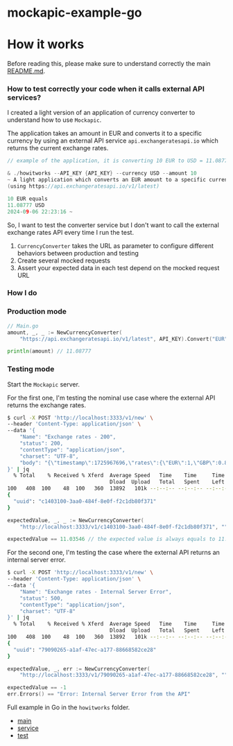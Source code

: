 # mockapic-example-go

# How it works

Before reading this, please make sure to understand correctly the main [README.md](https://github.com/joakim-ribier/mockapic).

### How to test correctly your code when it calls external API services?

I created a light version of an application of currency converter to understand how to use `Mockapic`.

The application takes an amount in EUR and converts it to a specific currency by using an external API service `api.exchangeratesapi.io` which returns the current exchange rates.

```go
// example of the application, it is converting 10 EUR to USD = 11.08777 USD

& ./howitworks --API_KEY {API_KEY} --currency USD --amount 10
~ A light application which converts an EUR amount to a specific currency.
(using https://api.exchangeratesapi.io/v1/latest)

10 EUR equals
11.08777 USD
2024-09-06 22:23:16 ~
```

So, I want to test the converter service but I don't want to call the external exchange rates API every time I run the test.

1. `CurrencyConverter` takes the URL as parameter to configure different behaviors between production and testing
2. Create several mocked requests
3. Assert your expected data in each test depend on the mocked request URL

### How I do

### Production mode

```go
// Main.go
amount, _, _ := NewCurrencyConverter(
	"https://api.exchangeratesapi.io/v1/latest", API_KEY).Convert("EUR", "USD", 10)

println(amount) // 11.08777
```

### Testing mode

Start the `Mockapic` server.

For the first one, I'm testing the nominal use case where the external API returns the exchange rates.

```bash
$ curl -X POST 'http://localhost:3333/v1/new' \
--header 'Content-Type: application/json' \
--data '{
	"Name": "Exchange rates - 200",
	"status": 200,
	"contentType": "application/json",
	"charset": "UTF-8",
	"body": "{\"timestamp\":1725967696,\"rates\":{\"EUR\":1,\"GBP\":0.842772,\"KZT\":527.025041,\"USD\":1.103546}}"
}' | jq
  % Total    % Received % Xferd  Average Speed   Time    Time     Time  Current
								 Dload  Upload   Total   Spent    Left  Speed
100   408  100    48  100   360  13892   101k --:--:-- --:--:-- --:--:--  132k
{
  "uuid": "c1403100-3aa0-484f-8e0f-f2c1db80f371"
}
```

```go
expectedValue, _, _ := NewCurrencyConverter(
	"http://localhost:3333/v1/c1403100-3aa0-484f-8e0f-f2c1db80f371", "").Convert("EUR", "USD", 10)

expectedValue == 11.03546 // the expected value is always equals to 11.03546, the rate does not change because the data is mocked
```

For the second one, I'm testing the case where the external API returns an internal server error.

```bash
$ curl -X POST 'http://localhost:3333/v1/new' \
--header 'Content-Type: application/json' \
--data '{
	"Name": "Exchange rates - Internal Server Error",
	"status": 500,
	"contentType": "application/json",
	"charset": "UTF-8"
}' | jq
  % Total    % Received % Xferd  Average Speed   Time    Time     Time  Current
								 Dload  Upload   Total   Spent    Left  Speed
100   408  100    48  100   360  13892   101k --:--:-- --:--:-- --:--:--  132k
{
  "uuid": "79090265-a1af-47ec-a177-88668582ce28"
}
```

```go
expectedValue, _, err := NewCurrencyConverter(
	"http://localhost:3333/v1/79090265-a1af-47ec-a177-88668582ce28", "").Convert("EUR", "USD", 10)

expectedValue == -1
err.Errors() == "Error: Internal Server Error from the API"
```

Full example in Go in the `howitworks` folder.

* [main](cmd/example/main.go)
* [service](cmd/example/currency_converter.go)
* [test](cmd/example/currency_converter_test.go)
